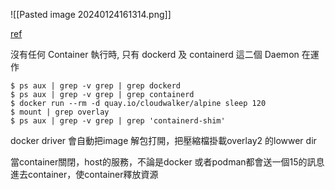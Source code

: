 ![[Pasted image 20240124161314.png]]

[ref](https://tarangsharma.hashnode.dev/docker-engine-architecture)

沒有任何 Container 執行時, 只有 dockerd 及 containerd 這二個 Daemon 在運作
```
$ ps aux | grep -v grep | grep dockerd
$ ps aux | grep -v grep | grep containerd
$ docker run --rm -d quay.io/cloudwalker/alpine sleep 120
$ mount | grep overlay
$ ps aux | grep -v grep | grep 'containerd-shim'

```



docker driver
會自動把image 解包打開，把壓縮檔掛載overlay2 的lowwer dir





當container關閉，host的服務，不論是docker 或者podman都會送一個15的訊息進去container，使container釋放資源

